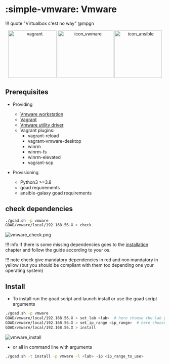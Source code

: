 # :simple-vmware: Vmware

!!! quote
    "Virtualbox c'est no way" @mpgn

<div align="center">
  <img alt="vagrant" width="153" height="150" src="../img/icon_vagrant.png">
  <img alt="icon_vwmare" width="176"  height="150" src="../img/icon_vwmare.png">
  <img alt="icon_ansible" width="150"  height="150" src="../img/icon_ansible.png">
</div>

## Prerequisites

- Providing 
    - [Vmware workstation](https://support.broadcom.com/group/ecx/productdownloads?subfamily=VMware+Workstation+Pro)
    - [Vagrant](https://developer.hashicorp.com/vagrant/docs)
    - [Vmware utility driver](https://developer.hashicorp.com/vagrant/install/vmware)
    - Vagrant plugins:
        - vagrant-reload
        - vagrant-vmware-desktop
        - winrm
        - winrm-fs
        - winrm-elevated
        - vagrant-scp

- Provisioning
    - Python3 >=3.8
    - goad requirements
    - ansible-galaxy goad requirements


## check dependencies

```bash
./goad.sh -p vmware
GOAD/vmware/local/192.168.56.X > check
```

![vmware_check.png](./../img/vmware_check.png)

!!! info
    If there is some missing dependencies goes to the [installation](../installation/index.md) chapter and follow the guide according to your os.

!!! note
    check give mandatory dependencies in red and non mandatory in yellow (but you should be compliant with them too depending one your operating system)

## Install

- To install run the goad script and launch install or use the goad script arguments

```bash
./goad.sh -p vmware
GOAD/vmware/local/192.168.56.X > set_lab <lab>  # here choose the lab you want (GOAD/GOAD-Light/NHA/SCCM)
GOAD/vmware/local/192.168.56.X > set_ip_range <ip_range>  # here choose the  ip range you want to use ex: 192.168.56 (only the first three digits)
GOAD/vmware/local/192.168.56.X > install
```

![vmware_install](./../img/vmware_install.png)

- or all in command line with arguments

```bash
./goad.sh -t install -p vmware -l <lab> -ip <ip_range_to_use>
```
